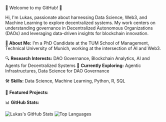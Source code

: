 👋 Welcome to my GitHub! 🚀

Hi, I'm Lukas, passionate about harnessing Data Science, Web3, and Machine Learning to explore decentralized systems. My work centers on understanding governance in Decentralized Autonomous Organizations (DAOs) and leveraging data-driven insights for blockchain innovation. 


**📖 About Me:**
I’m a PhD Candidate at the TUM School of Management, Technical University of Munich, working at the intersection of AI and Web3. 

🔍 **Research Interests:** DAO Governance, Blockchain Analytics, AI and Agents for Decentralized Systems
🌱 **Currently Exploring:** Agentic Infrastructures, Data Science for DAO Governance


🛠️ **Skills:**
Data Science, Machine Learning, Python, R, SQL

🚀 **Featured Projects:**


📊 **GitHub Stats:**

![Lukas's GitHub Stats](https://github-readme-stats.vercel.app/api?username=hash00x1&show_icons=true&theme=radical&count_private=true&hide_rank=true)
![Top Languages](https://github-readme-stats.vercel.app/api/top-langs/?username=hash00x1&layout=compact&theme=radical)
